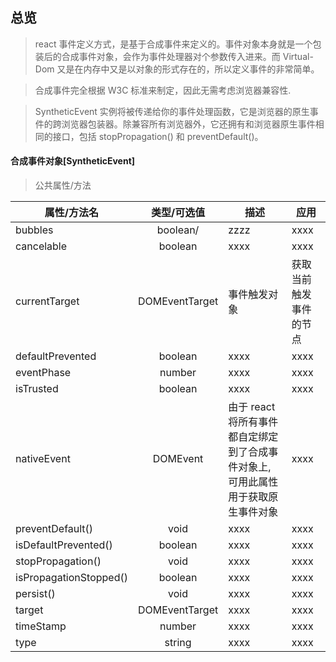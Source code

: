 ## 总览

> react 事件定义方式，是基于合成事件来定义的。事件对象本身就是一个包装后的合成事件对象，会作为事件处理器对个参数传入进来。而 Virtual-Dom 又是在内存中又是以对象的形式存在的，所以定义事件的非常简单。

> 合成事件完全根据 W3C 标准来制定，因此无需考虑浏览器兼容性.

> SyntheticEvent 实例将被传递给你的事件处理函数，它是浏览器的原生事件的跨浏览器包装器。除兼容所有浏览器外，它还拥有和浏览器原生事件相同的接口，包括 stopPropagation() 和 preventDefault()。

#### 合成事件对象[SyntheticEvent]

> 公共属性/方法

| 属性/方法名            |  类型/可选值   | 描述                                                                              | 应用                   |
| ---------------------- | :------------: | --------------------------------------------------------------------------------- | ---------------------- |
| bubbles                |    boolean/    | zzzz                                                                              | xxxx                   |
| cancelable             |    boolean     | xxxx                                                                              | xxxx                   |
| currentTarget          | DOMEventTarget | 事件触发对象                                                                      | 获取当前触发事件的节点 |
| defaultPrevented       |    boolean     | xxxx                                                                              | xxxx                   |
| eventPhase             |     number     | xxxx                                                                              | xxxx                   |
| isTrusted              |    boolean     | xxxx                                                                              | xxxx                   |
| nativeEvent            |    DOMEvent    | 由于 react 将所有事件都自定绑定到了合成事件对象上, 可用此属性用于获取原生事件对象 | xxxx                   |
| preventDefault()       |      void      | xxxx                                                                              | xxxx                   |
| isDefaultPrevented()   |    boolean     | xxxx                                                                              | xxxx                   |
| stopPropagation()      |      void      | xxxx                                                                              | xxxx                   |
| isPropagationStopped() |    boolean     | xxxx                                                                              | xxxx                   |
| persist()              |      void      | xxxx                                                                              | xxxx                   |
| target                 | DOMEventTarget | xxxx                                                                              | xxxx                   |
| timeStamp              |     number     | xxxx                                                                              | xxxx                   |
| type                   |     string     | xxxx                                                                              | xxxx                   |
